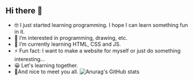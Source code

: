 ## Hi there 👋
- 🤓 I just started learning programming.
I hope I can learn something fun in it.
- 👀 I’m interested in programming, drawing, etc.
- 🌱 I’m currently learning HTML, CSS and JS.
- ⚡ Fun fact: I want to make a website for myself or just do something interesting...
- 😀 Let's learning together.
- 🤝And nice to meet you all.
![Anurag's GitHub stats](https://github-readme-stats.vercel.app/api?username=Kelly-Ls)


